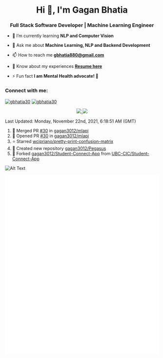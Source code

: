<h1 align="center">Hi 👋, I'm Gagan Bhatia</h1>
<h3 align="center">Full Stack Software Developer | Machine Learning Engineer</h3>

- 🌱 I’m currently learning **NLP and Computer Vision**

- 💬 Ask me about **Machine Learning, NLP and Backend Development**

- 📫 How to reach me **gbhatia880@gmail.com**

- 📄 Know about my experiences [**Resume here**](https://drive.google.com/file/d/1VebQQLX8_SjgyhgccZByyDmtsXevF4Zf/view?usp=sharing)

- ⚡ Fun fact **I am Mental Health advocate! 🧠**

<h3 align="left">Connect with me:</h3>
<p align="left">
<a href="https://twitter.com/gbhatia30" target="blank"><img align="center" src="https://cdn.jsdelivr.net/npm/simple-icons@3.0.1/icons/twitter.svg" alt="gbhatia30" height="30" width="40" /></a>
<a href="https://linkedin.com/in/gbhatia30" target="blank"><img align="center" src="https://cdn.jsdelivr.net/npm/simple-icons@3.0.1/icons/linkedin.svg" alt="gbhatia30" height="30" width="40" /></a>
</p>

<p align="center">
<a href="https://github-readme-stats.vercel.app/api?username=gagan3012&count_private=true&show_icons=true&include_all_commits=false&hide_border=true&hide_title=true">
  <img width="48%"  src="https://github-readme-stats.vercel.app/api?username=gagan3012&count_private=true&show_icons=true&include_all_commits=false&hide_border=true&hide_title=true" />
</a>
<a href="https://github-readme-streak-stats.herokuapp.com/?user=gagan3012&hide_border=true">
  <img width="48%"  src="https://github-readme-streak-stats.herokuapp.com/?user=gagan3012&hide_border=true" />
</a>
</p>

<!--RECENT_ACTIVITY:last_update-->
Last Updated: Monday, November 22nd, 2021, 6:18:51 AM (GMT)
<!--RECENT_ACTIVITY:last_update_end-->
<!--RECENT_ACTIVITY:start-->

1. 🎉 Merged PR [#30](https://github.com/gagan3012/mlapi/pull/30) in [gagan3012/mlapi](https://github.com/gagan3012/mlapi)
2. 💪 Opened PR [#30](https://github.com/gagan3012/mlapi/pull/30) in [gagan3012/mlapi](https://github.com/gagan3012/mlapi)
3. ⭐ Starred [wcipriano/pretty-print-confusion-matrix](https://github.com/wcipriano/pretty-print-confusion-matrix)
4. 📔 Created new repository [gagan3012/Pegasus](https://github.com/gagan3012/Pegasus)
5. 🔱 Forked [gagan3012/Student-Connect-App](https://github.com/gagan3012/Student-Connect-App) from [UBC-CIC/Student-Connect-App](https://github.com/UBC-CIC/Student-Connect-App)
<!--RECENT_ACTIVITY:end-->

![Alt Text](https://github.com/gagan3012/gagan3012/blob/output/github-contribution-grid-snake.gif)

![Metrics](https://github.com/gagan3012/gagan3012/blob/main/github-metrics.svg)
